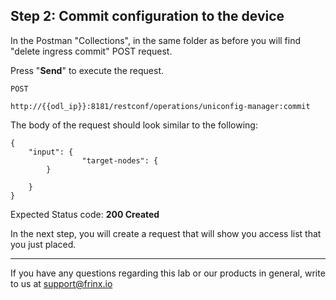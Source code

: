 ## Step 2: Commit configuration to the device

In the Postman "Collections", in the same folder as before you will find "delete ingress commit" POST request.


Press "**Send**" to execute the request.

```
POST

http://{{odl_ip}}:8181/restconf/operations/uniconfig-manager:commit
```


The body of the request should look similar to the following:

```
{
    "input": {
                "target-nodes": {
        }

    }
}
```

Expected Status code: **200 Created**

In the next step, you will create a request that will show you access list that you just placed.

---
If you have any questions regarding this lab or our products in general, write to us at [support@frinx.io](mailto:support@frinx.io)